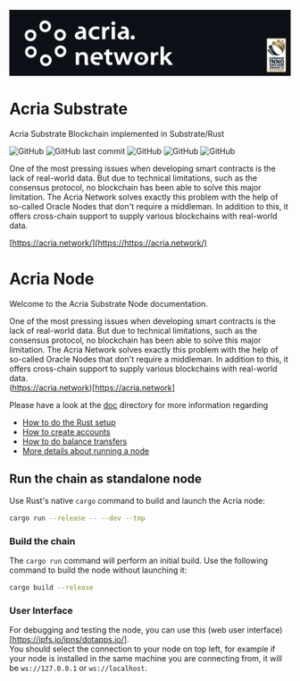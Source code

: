 ![Header](https://github.com/Acria-Network/Acria-Oracle-Node-Qt/blob/main/img/New%20Project.png)

# Acria Substrate

Acria Substrate Blockchain implemented in Substrate/Rust

![GitHub](https://img.shields.io/github/license/Acria-Network/acria-substrate)
![GitHub last commit](https://img.shields.io/github/last-commit/Acria-Network/acria-substrate)
![GitHub](https://img.shields.io/badge/Substrate-2.0.1-brightgreen)
![GitHub](https://img.shields.io/badge/OS-Linux%2FMacOS%2FWindows-brightgreen)
![GitHub](https://badgen.net/twitter/follow/acrianetwork)

One of the most pressing issues when developing smart contracts is the lack of real-world data. But due to technical limitations, such as the consensus protocol, no blockchain has been able to solve this major limitation. The Acria Network solves exactly this problem with the help of so-called Oracle Nodes that don't require a middleman. In addition to this, it offers cross-chain support to supply various blockchains with real-world data.

[https://acria.network/](https://https://acria.network/)

# Acria Node

Welcome to the Acria Substrate Node documentation. 

One of the most pressing issues when developing smart contracts is the lack of real-world data. But due to technical limitations, such as the consensus protocol, no blockchain has been able to solve this major limitation. The Acria Network solves exactly this problem with the help of so-called Oracle Nodes that don't require a middleman. In addition to this, it offers cross-chain support to supply various blockchains with real-world data.  
(https://acria.network)[https://acria.network]

Please have a look at the [doc](./doc) directory for more information regarding
* [How to do the Rust setup](./doc/rust-setup.md)
* [How to create accounts](./doc/create-accounts.md)
* [How to do balance transfers](./doc/balance-transfers.md)
* [More details about running a node](./doc/run-node.md)
## Run the chain as standalone node

Use Rust's native `cargo` command to build and launch the Acria node:

```sh
cargo run --release -- --dev --tmp
```
### Build the chain

The `cargo run` command will perform an initial build. Use the following command to build the node
without launching it:

```sh
cargo build --release
```

### User Interface

For debugging and testing the node, you can use this (web user interface)[https://ipfs.io/ipns/dotapps.io/].  
You should select the connection to your node on top left, for example if your node is installed in the same machine you are connecting from,
it will be `ws://127.0.0.1`   or `ws://localhost`.


